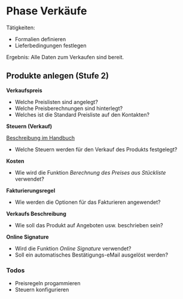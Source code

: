 # Phase Verkäufe

Tätigkeiten:

* Formalien definieren
* Lieferbedingungen festlegen

Ergebnis: Alle Daten zum Verkaufen sind bereit.

## Produkte anlegen (Stufe 2)

**Verkaufspreis**

- Welche Preislisten sind angelegt?
- Welche Preisberechnungen sind hinterlegt?
- Welches ist die Standard Preisliste auf den Kontakten?

**Steuern (Verkauf)**

[Beschreibung im Handbuch](https://www.odoo-wiki.org/theorie-mehrwertsteuer.html#steuersatze)

- Welche Steuern werden für den Verkauf des Produkts festgelegt?

**Kosten**

- Wie wird die Funktion *Berechnung des Preises aus Stückliste* verwendet?

**Fakturierungsregel**

- Wie werden die Optionen für das Fakturieren angewendet?

**Verkaufs Beschreibung**

- Wie soll das Produkt auf Angeboten usw. beschrieben sein?

**Online Signature**

- Wird die Funktion *Online Signature* verwendet?
- Soll ein automatisches Bestätigungs-eMail ausgelöst werden?

### Todos

- Preisregeln progammieren
- Steuern konfigurieren
